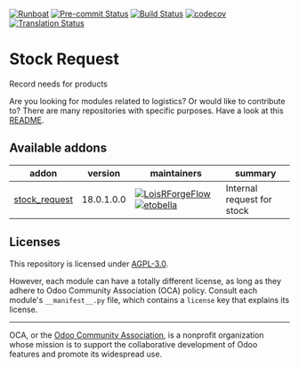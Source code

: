 
[![Runboat](https://img.shields.io/badge/runboat-Try%20me-875A7B.png)](https://runboat.odoo-community.org/builds?repo=OCA/stock-logistics-request&target_branch=18.0)
[![Pre-commit Status](https://github.com/OCA/stock-logistics-request/actions/workflows/pre-commit.yml/badge.svg?branch=18.0)](https://github.com/OCA/stock-logistics-request/actions/workflows/pre-commit.yml?query=branch%3A18.0)
[![Build Status](https://github.com/OCA/stock-logistics-request/actions/workflows/test.yml/badge.svg?branch=18.0)](https://github.com/OCA/stock-logistics-request/actions/workflows/test.yml?query=branch%3A18.0)
[![codecov](https://codecov.io/gh/OCA/stock-logistics-request/branch/18.0/graph/badge.svg)](https://codecov.io/gh/OCA/stock-logistics-request)
[![Translation Status](https://translation.odoo-community.org/widgets/stock-logistics-request-18-0/-/svg-badge.svg)](https://translation.odoo-community.org/engage/stock-logistics-request-18-0/?utm_source=widget)

<!-- /!\ do not modify above this line -->

# Stock Request

Record needs for products

Are you looking for modules related to logistics? Or would like to contribute
to? There are many repositories with specific purposes. Have a look at this
[README](https://github.com/OCA/wms/blob/18.0/README.md).

<!-- /!\ do not modify below this line -->

<!-- prettier-ignore-start -->

[//]: # (addons)

Available addons
----------------
addon | version | maintainers | summary
--- | --- | --- | ---
[stock_request](stock_request/) | 18.0.1.0.0 | [![LoisRForgeFlow](https://github.com/LoisRForgeFlow.png?size=30px)](https://github.com/LoisRForgeFlow) [![etobella](https://github.com/etobella.png?size=30px)](https://github.com/etobella) | Internal request for stock

[//]: # (end addons)

<!-- prettier-ignore-end -->

## Licenses

This repository is licensed under [AGPL-3.0](LICENSE).

However, each module can have a totally different license, as long as they adhere to Odoo Community Association (OCA)
policy. Consult each module's `__manifest__.py` file, which contains a `license` key
that explains its license.

----
OCA, or the [Odoo Community Association](http://odoo-community.org/), is a nonprofit
organization whose mission is to support the collaborative development of Odoo features
and promote its widespread use.
